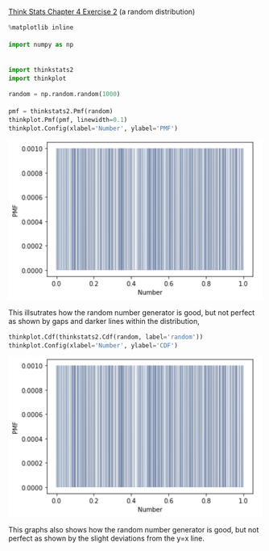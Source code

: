 [Think Stats Chapter 4 Exercise 2](http://greenteapress.com/thinkstats2/html/thinkstats2005.html#toc41) (a random distribution)

```python
%matplotlib inline

import numpy as np


import thinkstats2
import thinkplot
```
```python
random = np.random.random(1000)

pmf = thinkstats2.Pmf(random)
thinkplot.Pmf(pmf, linewidth=0.1)
thinkplot.Config(xlabel='Number', ylabel='PMF')
```
![Graph of random.random PMF](https://github.com/jseemayer2/dsp/blob/master/lessons/statistics/images/Ch4-1_RandomPMF.png)

This illsutrates how the random number generator is good, but not perfect as shown by gaps and darker lines within the distribution,

```python
thinkplot.Cdf(thinkstats2.Cdf(random, label='random'))
thinkplot.Config(xlabel='Number', ylabel='CDF')
```
![Graph of random.random CDF](https://github.com/jseemayer2/dsp/blob/master/lessons/statistics/images/Ch4-1_RandomPMF.png)

This graphs also shows how the random number generator is good, but not perfect as shown by the slight deviations from the y=x line.
